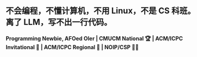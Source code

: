 ## 不会编程，不懂计算机，不用 Linux，不是 CS 科班。离了 LLM，写不出一行代码。

#### Programming Newbie, AFOed OIer | CMUCM National 🏆 | ACM/ICPC Invitational 🥈 | ACM/ICPC Regional 🥉 | NOIP/CSP 🥇🥈
